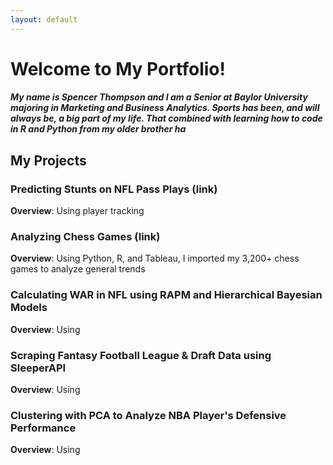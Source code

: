 ```yaml
---
layout: default
---
```

# Welcome to My Portfolio!
##### My name is Spencer Thompson and I am a Senior at Baylor University majoring in Marketing and Business Analytics. Sports has been, and will always be, a big part of my life. That combined with learning how to code in R and Python from my older brother ha

## My Projects 
### Predicting Stunts on NFL Pass Plays (link)
**Overview**: Using player tracking

### Analyzing Chess Games (link)
**Overview**: Using Python, R, and Tableau, I imported my 3,200+ chess games to analyze general trends

### Calculating WAR in NFL using RAPM and Hierarchical Bayesian Models 
**Overview**: Using

### Scraping Fantasy Football League & Draft Data using SleeperAPI
**Overview**: Using

### Clustering with PCA to Analyze NBA Player's Defensive Performance
**Overview**: Using


